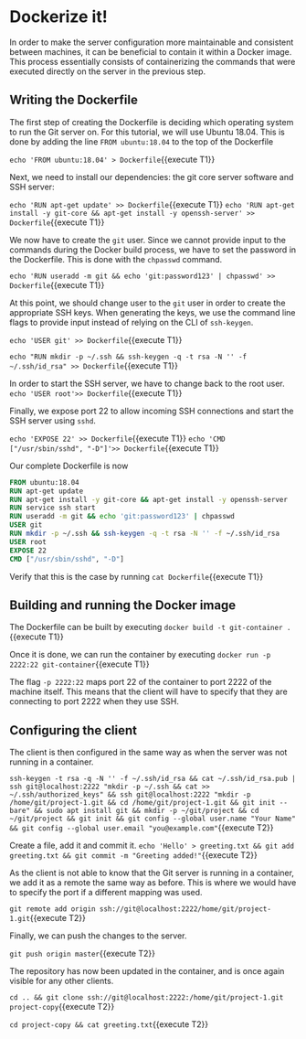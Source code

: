 # Dockerize it!
In order to make the server configuration more maintainable and consistent between machines, it can be beneficial to contain it within a Docker image. This process essentially consists of containerizing the commands that were executed directly on the server in the previous step.

## Writing the Dockerfile
The first step of creating the Dockerfile is deciding which operating system to run the Git server on. For this tutorial, we will use Ubuntu 18.04. This is done by adding the line `FROM ubuntu:18.04` to the top of the Dockerfile

`echo 'FROM ubuntu:18.04' > Dockerfile`{{execute T1}}

Next, we need to install our dependencies: the git core server software and SSH server:

`echo 'RUN apt-get update' >> Dockerfile`{{execute T1}}
`echo 'RUN apt-get install -y git-core && apt-get install -y openssh-server' >> Dockerfile`{{execute T1}}

We now have to create the `git` user. Since we cannot provide input to the commands during the Docker build process, we have to set the password in the Dockerfile. This is done with the `chpasswd` command.

`echo 'RUN useradd -m git && echo 'git:password123' | chpasswd' >> Dockerfile`{{execute T1}}

At this point, we should change user to the `git` user in order to create the appropriate SSH keys. When generating the keys, we use the command line flags to provide input instead of relying on the CLI of `ssh-keygen`.

`echo 'USER git' >> Dockerfile`{{execute T1}}

`echo "RUN mkdir -p ~/.ssh && ssh-keygen -q -t rsa -N '' -f ~/.ssh/id_rsa" >> Dockerfile`{{execute T1}} 

In order to start the SSH server, we have to change back to the root user.
`echo 'USER root'>> Dockerfile`{{execute T1}}

Finally, we expose port 22 to allow incoming SSH connections and start the SSH server using `sshd`.

`echo 'EXPOSE 22' >> Dockerfile`{{execute T1}}
`echo 'CMD ["/usr/sbin/sshd", "-D"]'>> Dockerfile`{{execute T1}}

Our complete Dockerfile is now
```Dockerfile
FROM ubuntu:18.04
RUN apt-get update
RUN apt-get install -y git-core && apt-get install -y openssh-server
RUN service ssh start
RUN useradd -m git && echo 'git:password123' | chpasswd
USER git
RUN mkdir -p ~/.ssh && ssh-keygen -q -t rsa -N '' -f ~/.ssh/id_rsa
USER root
EXPOSE 22
CMD ["/usr/sbin/sshd", "-D"]
```

Verify that this is the case by running
`cat Dockerfile`{{execute T1}}

## Building and running the Docker image
The Dockerfile can be built by executing
`docker build -t git-container .`{{execute T1}}

Once it is done, we can run the container by executing
`docker run -p 2222:22 git-container`{{execute T1}}

The flag `-p 2222:22` maps port 22 of the container to port 2222 of the machine itself. This means that the client will have to specify that they are connecting to port 2222 when they use SSH.

## Configuring the client
The client is then configured in the same way as when the server was not running in a container. 

`ssh-keygen -t rsa -q -N '' -f ~/.ssh/id_rsa && cat ~/.ssh/id_rsa.pub | ssh git@localhost:2222 "mkdir -p ~/.ssh && cat >>  ~/.ssh/authorized_keys" && ssh git@localhost:2222 "mkdir -p /home/git/project-1.git && cd /home/git/project-1.git && git init --bare" && sudo apt install git && mkdir -p ~/git/project && cd ~/git/project && git init && git config --global user.name "Your Name" && git config --global user.email "you@example.com"`{{execute T2}}

Create a file, add it and commit it.
`echo 'Hello' > greeting.txt && git add greeting.txt && git commit -m "Greeting added!"`{{execute T2}}

As the client is not able to know that the Git server is running in a container, we add it as a remote the same way as before. This is where we would have to specify the port if a different mapping was used.

`git remote add origin ssh://git@localhost:2222/home/git/project-1.git`{{execute T2}}

Finally, we can push the changes to the server.

`git push origin master`{{execute T2}}

The repository has now been updated in the container, and is once again visible for any other clients.

`cd .. && git clone ssh://git@localhost:2222:/home/git/project-1.git project-copy`{{execute T2}}

`cd project-copy && cat greeting.txt`{{execute T2}}
